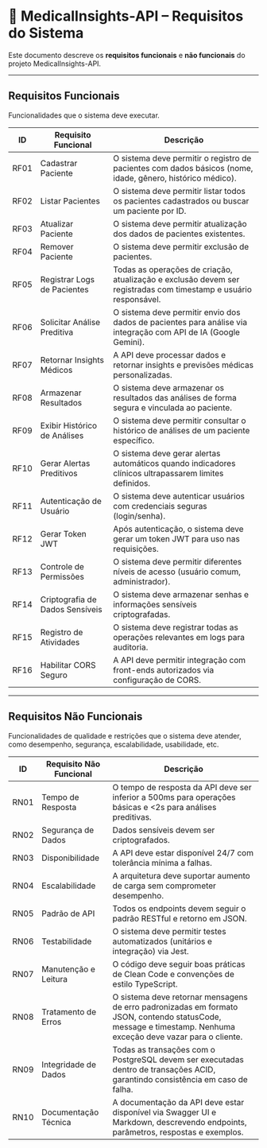 # 🏥 MedicalInsights-API – Requisitos do Sistema

Este documento descreve os **requisitos funcionais** e **não funcionais** do projeto MedicalInsights-API.

---

##  Requisitos Funcionais
Funcionalidades que o sistema deve executar.

| ID   | Requisito Funcional                  | Descrição                                                                                  |
|------|-------------------------------------|--------------------------------------------------------------------------------------------|
| RF01 | Cadastrar Paciente                   | O sistema deve permitir o registro de pacientes com dados básicos (nome, idade, gênero, histórico médico). |
| RF02 | Listar Pacientes                     | O sistema deve permitir listar todos os pacientes cadastrados ou buscar um paciente por ID. |
| RF03 | Atualizar Paciente                   | O sistema deve permitir atualização dos dados de pacientes existentes.                     |
| RF04 | Remover Paciente                     | O sistema deve permitir exclusão de pacientes.                                             |
| RF05 | Registrar Logs de Pacientes          | Todas as operações de criação, atualização e exclusão devem ser registradas com timestamp e usuário responsável. |
| RF06 | Solicitar Análise Preditiva          | O sistema deve permitir envio dos dados de pacientes para análise via integração com API de IA (Google Gemini). |
| RF07 | Retornar Insights Médicos            | A API deve processar dados e retornar insights e previsões médicas personalizadas.        |
| RF08 | Armazenar Resultados                 | O sistema deve armazenar os resultados das análises de forma segura e vinculada ao paciente. |
| RF09 | Exibir Histórico de Análises        | O sistema deve permitir consultar o histórico de análises de um paciente específico.     |
| RF10 | Gerar Alertas Preditivos             | O sistema deve gerar alertas automáticos quando indicadores clínicos ultrapassarem limites definidos. |
| RF11 | Autenticação de Usuário              | O sistema deve autenticar usuários com credenciais seguras (login/senha).                 |
| RF12 | Gerar Token JWT                       | Após autenticação, o sistema deve gerar um token JWT para uso nas requisições.           |
| RF13 | Controle de Permissões               | O sistema deve permitir diferentes níveis de acesso (usuário comum, administrador).       |
| RF14 | Criptografia de Dados Sensíveis      | O sistema deve armazenar senhas e informações sensíveis criptografadas.                  |
| RF15 | Registro de Atividades               | O sistema deve registrar todas as operações relevantes em logs para auditoria.          |
| RF16 | Habilitar CORS Seguro                | A API deve permitir integração com front-ends autorizados via configuração de CORS.      |

---

##  Requisitos Não Funcionais
Funcionalidades de qualidade e restrições que o sistema deve atender, como desempenho, segurança, escalabilidade, usabilidade, etc.

| ID   | Requisito Não Funcional              | Descrição                                                                                  |
|------|-------------------------------------|--------------------------------------------------------------------------------------------|
| RN01 | Tempo de Resposta                     | O tempo de resposta da API deve ser inferior a 500ms para operações básicas e <2s para análises preditivas. |
| RN02 | Segurança de Dados                    | Dados sensíveis devem ser criptografados.                                                  |
| RN03 | Disponibilidade                       | A API deve estar disponível 24/7 com tolerância mínima a falhas.                           |
| RN04 | Escalabilidade                         | A arquitetura deve suportar aumento de carga sem comprometer desempenho.                   |
| RN05 | Padrão de API                          | Todos os endpoints devem seguir o padrão RESTful e retorno em JSON.                        |
| RN06 | Testabilidade                          | O sistema deve permitir testes automatizados (unitários e integração) via Jest.           |
| RN07 | Manutenção e Leitura                   | O código deve seguir boas práticas de Clean Code e convenções de estilo TypeScript.        |
| RN08 | Tratamento de Erros                     | O sistema deve retornar mensagens de erro padronizadas em formato JSON, contendo statusCode, message e timestamp. Nenhuma exceção deve vazar para o cliente. |
| RN09 | Integridade de Dados                    | Todas as transações com o PostgreSQL devem ser executadas dentro de transações ACID, garantindo consistência em caso de falha. |
| RN10 | Documentação Técnica                    | A documentação da API deve estar disponível via Swagger UI e Markdown, descrevendo endpoints, parâmetros, respostas e exemplos. |


